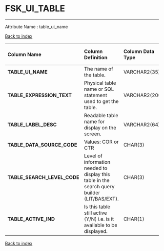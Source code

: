 # FSK_UI_TABLE

---

Attribute Name :   table_ui_name

[Back to index](./index.md)

| Column Name                 | Column Definition                                                                            | Column Data Type   | Column Null Option   | PK   | FK   |
|:----------------------------|:---------------------------------------------------------------------------------------------|:-------------------|:---------------------|:-----|:-----|
| **TABLE_UI_NAME**           | The name of the table.                                                                       | VARCHAR2(35)       | Not Null             | Yes  | No   |
| **TABLE_EXPRESSION_TEXT**   | Physical table name or SQL statement used to get the table.                                  | VARCHAR2(2000)     | Null                 | No   | No   |
| **TABLE_LABEL_DESC**        | Readable table name for display on the screen.                                               | VARCHAR2(64)       | Null                 | No   | No   |
| **TABLE_DATA_SOURCE_CODE**  | Values: COR or CTR                                                                           | CHAR(3)            | Null                 | No   | No   |
| **TABLE_SEARCH_LEVEL_CODE** | Level of information needed to display this table in the search query builder (LIT/BAS/EXT). | CHAR(3)            | Null                 | No   | No   |
| **TABLE_ACTIVE_IND**        | Is this table still active (Y/N) i.e. is it available to be displayed.                       | CHAR(1)            | Null                 | No   | No   |

[Back to index](./index.md)